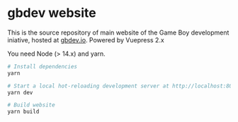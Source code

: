 # gbdev website

This is the source repository of main website of the Game Boy development iniative, hosted at [gbdev.io](https://gbdev.io). Powered by Vuepress 2.x

You need Node (> 14.x) and yarn.

```bash
# Install dependencies
yarn

# Start a local hot-reloading development server at http://localhost:8080
yarn dev

# Build website
yarn build
```
